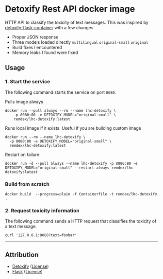 # Detoxify Rest API docker image

HTTP API to classify the toxicity of text messages. This was inspired by [detoxify-flask-container](https://github.com/nedix/detoxify-flask-container) with a few changes

* Proper JSON response
* Three models loaded directly `multilingual` `original-small` `original`
* Build fixes I encountered
* Memory leaks I found were fixed

## Usage

### 1. Start the service

The following command starts the service on port `8080`.

Pulls image always

```shell
docker run --pull always --rm --name lhc-detoxify \
    -p 8080:80 -e DETOXIFY_MODEL="original-small" \
    remdex/lhc-detoxify:latest
```

Runs local image if it exists. Useful if you are building custom image

```shell
docker run --rm --name lhc-detoxify \
  -p 8080:80 -e DETOXIFY_MODEL="original-small" \
  remdex/lhc-detoxify:latest
```

Restart on failure

```shell
docker run -d --pull always --name lhc-detoxify -p 8080:80 -e DETOXIFY_MODEL="original-small" --restart always remdex/lhc-detoxify:latest
```

### Build from scratch

```shell
docker build  --progress=plain -f Containerfile -t remdex/lhc-detoxify .
```

### 2. Request toxicity information

The following command sends a HTTP request that classifies the toxicity of a text message.

```shell
curl '127.0.0.1:8080?text=foobar'
```

<hr>

## Attribution

- [Detoxify] ([License](https://raw.githubusercontent.com/unitaryai/detoxify/master/LICENSE))
- [Flask] ([License](https://raw.githubusercontent.com/pallets/flask/main/LICENSE.txt))

[Detoxify]: https://github.com/unitaryai/detoxify
[Flask]: https://github.com/pallets/flask
